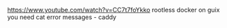https://www.youtube.com/watch?v=CC7t7foYkko rootless docker on guix
you need cat error messages - caddy